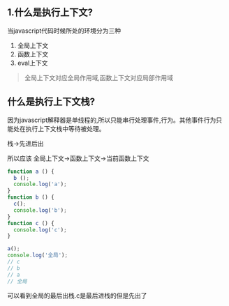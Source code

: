 ## 1.什么是执行上下文?

当javascript代码时候所处的环境分为三种

1. 全局上下文
2. 函数上下文
3. eval上下文
> 全局上下文对应全局作用域,函数上下文对应局部作用域

## 什么是执行上下文栈?

因为javascript解释器是单线程的,所以只能串行处理事件,行为。其他事件行为只能处在执行上下文栈中等待被处理。

栈->先进后出

所以应该 全局上下文->函数上下文->当前函数上下文

```javascript
function a () {
  b ();
  console.log('a');
}
function b () {
  c();
  console.log('b');
}
function c () {
  console.log('c');
}

a();
console.log('全局');
// c
// b
// a
// 全局
```
可以看到全局的最后出栈.c是最后进栈的但是先出了